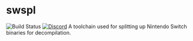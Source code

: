 
# swspl
![Build Status](https://github.com/shibbo/swspl/actions/workflows/main.yml/badge.svg)
[![Discord](https://img.shields.io/discord/1133588984883318884?label=Discord&style=flat-square)](https://discord.gg/QnZ4cKkZm3)
A toolchain used for splitting up Nintendo Switch binaries for decompilation.
